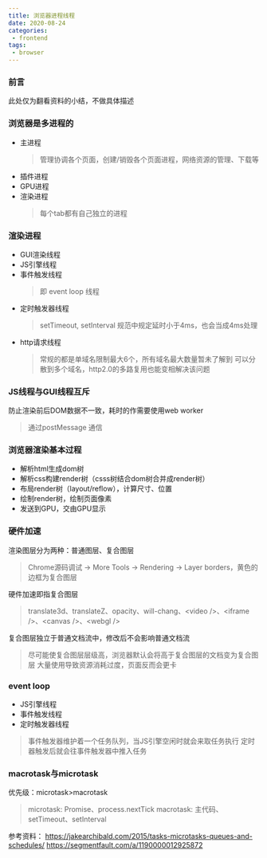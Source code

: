 ```yaml
---
title: 浏览器进程线程
date: 2020-08-24
categories:
 - frontend
tags:
 - browser
---
```


### 前言
此处仅为翻看资料的小结，不做具体描述

### 浏览器是多进程的
- 主进程
    > 管理协调各个页面，创建/销毁各个页面进程，网络资源的管理、下载等
- 插件进程
- GPU进程
- 渲染进程
    > 每个tab都有自己独立的进程

### 渲染进程
- GUI渲染线程
- JS引擎线程
- 事件触发线程
    > 即 event loop 线程
- 定时触发器线程
    > setTimeout, setInterval
    > 规范中规定延时小于4ms，也会当成4ms处理
- http请求线程
    > 常规的都是单域名限制最大6个，所有域名最大数量暂未了解到
    > 可以分散到多个域名，http2.0的多路复用也能变相解决该问题

### JS线程与GUI线程互斥
防止渲染前后DOM数据不一致，耗时的作需要使用web worker
> 通过postMessage 通信

### 浏览器渲染基本过程
- 解析html生成dom树
- 解析css构建render树（csss树结合dom树合并成render树）
- 布局render树（layout/reflow），计算尺寸、位置
- 绘制render树，绘制页面像素
- 发送到GPU，交由GPU显示

### 硬件加速
渲染图层分为两种：普通图层、复合图层
> Chrome源码调试 -> More Tools -> Rendering -> Layer borders，黄色的边框为复合图层

硬件加速即指复合图层
> translate3d、translateZ、opacity、will-chang、\<video \/\>、\<iframe />、\<canvas />、\<webgl />

复合图层独立于普通文档流中，修改后不会影响普通文档流
> 尽可能使复合图层层级高，浏览器默认会将高于复合图层的文档变为复合图层
> 大量使用导致资源消耗过度，页面反而会更卡

### event loop
- JS引擎线程
- 事件触发线程
- 定时触发器线程
> 事件触发器维护着一个任务队列，当JS引擎空闲时就会来取任务执行
> 定时器触发后就会往事件触发器中推入任务

### macrotask与microtask
优先级：microtask>macrotask
> microtask: Promise、process.nextTick
> macrotask: 主代码、setTimeout、setInterval

参考资料：
https://jakearchibald.com/2015/tasks-microtasks-queues-and-schedules/
https://segmentfault.com/a/1190000012925872